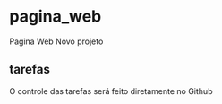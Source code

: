 # pagina_web
Pagina Web
Novo projeto

## tarefas
O controle das tarefas será feito diretamente no Github